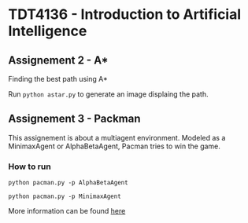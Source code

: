 # TDT4136 - Introduction to Artificial Intelligence 
## Assignement 2 - A*
Finding the best path using A* 

Run `python astar.py` to generate an image displaing the path.


## Assignement 3 - Packman

This assignement is about a multiagent environment. 
Modeled as a MinimaxAgent or AlphaBetaAgent, Pacman tries to win the game.

### How to run
```
python pacman.py -p AlphaBetaAgent

python pacman.py -p MinimaxAgent
```
More information can be found [here](https://inst.eecs.berkeley.edu/~cs188/sp20/project2/)
